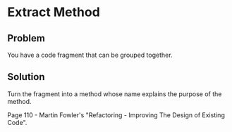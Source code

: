 # Extract Method

## Problem
You have a code fragment that can be grouped together.

## Solution
Turn the fragment into a method whose name explains the purpose of the method.

Page 110 - Martin Fowler's "Refactoring - Improving The Design of Existing Code".